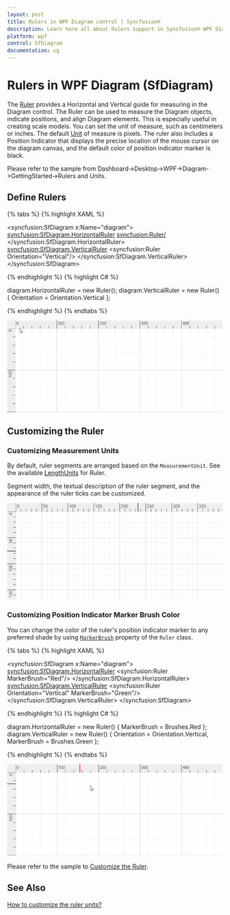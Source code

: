```yaml
---
layout: post
title: Rulers in WPF Diagram control | Syncfusion®
description: Learn here all about Rulers support in Syncfusion® WPF Diagram (SfDiagram) control, its elements and more.
platform: wpf
control: SfDiagram
documentation: ug
---
```


# Rulers in WPF Diagram (SfDiagram)

The [Ruler](https://help.syncfusion.com/cr/wpf/Syncfusion.UI.Xaml.Diagram.Controls.Ruler.html) provides a Horizontal and Vertical guide for measuring in the Diagram control. The Ruler can be used to measure the Diagram objects, indicate positions, and align Diagram elements. This is especially useful in creating scale models. You can set the unit of measure, such as centimeters or inches. The default [Unit](https://help.syncfusion.com/cr/wpf/Syncfusion.UI.Xaml.Diagram.LengthUnit.html#Syncfusion_UI_Xaml_Diagram_LengthUnit_Unit) of measure is pixels. The ruler also includes a Position Indicator that displays the precise location of the mouse cursor on the diagram canvas, and the default color of position indicator marker is black.

Please refer to the sample from Dashboard->Desktop->WPF->Diagram->GettingStarted->Rulers and Units.

## Define Rulers

{% tabs %}
{% highlight XAML %}

<syncfusion:SfDiagram x:Name="diagram">
    <syncfusion:SfDiagram.HorizontalRuler>
        <syncfusion:Ruler/>
    </syncfusion:SfDiagram.HorizontalRuler>
    <syncfusion:SfDiagram.VerticalRuler>
        <syncfusion:Ruler Orientation="Vertical"/>
    </syncfusion:SfDiagram.VerticalRuler>
</syncfusion:SfDiagram>
		
{% endhighlight %}
{% highlight C# %}

diagram.HorizontalRuler = new Ruler();
diagram.VerticalRuler = new Ruler() { Orientation = Orientation.Vertical };

{% endhighlight %}
{% endtabs %}

![DefaultRuler](Rulers_images/Rulers_img1.gif)

## Customizing the Ruler

### Customizing Measurement Units

By default, ruler segments are arranged based on the `MeasurementUnit`. See the available [LengthUnits](https://help.syncfusion.com/cr/wpf/Syncfusion.UI.Xaml.Diagram.LengthUnit.html) for Ruler.

Segment width, the textual description of the ruler segment, and the appearance of the ruler ticks can be customized. 

![CustomRuler](Rulers_images/Rulers_img2.png)

### Customizing Position Indicator Marker Brush Color

You can change the color of the ruler's position indicator marker to any preferred shade by using [`MarkerBrush`](https://help.syncfusion.com/cr/wpf/Syncfusion.UI.Xaml.Diagram.Controls.Ruler.html#Syncfusion_UI_Xaml_Diagram_Controls_Ruler_MarkerBrush) property of the `Ruler` class.

{% tabs %}
{% highlight XAML %}

<syncfusion:SfDiagram x:Name="diagram">
    <syncfusion:SfDiagram.HorizontalRuler>
        <syncfusion:Ruler MarkerBrush="Red"/>
    </syncfusion:SfDiagram.HorizontalRuler>
    <syncfusion:SfDiagram.VerticalRuler>
        <syncfusion:Ruler Orientation="Vertical" MarkerBrush="Green"/>
    </syncfusion:SfDiagram.VerticalRuler>
</syncfusion:SfDiagram>

{% endhighlight %}
{% highlight C# %}

diagram.HorizontalRuler = new Ruler() { MarkerBrush = Brushes.Red };
diagram.VerticalRuler = new Ruler() { Orientation = Orientation.Vertical,  MarkerBrush = Brushes.Green };

{% endhighlight %}
{% endtabs %}

![CustomRuler](Rulers_images/Rulers_img3.gif)

Please refer to the sample to [Customize the Ruler](https://github.com/SyncfusionExamples/WPF-Diagram-Examples/tree/master/Samples/Rulers).

## See Also

[How to customize the ruler units?](https://support.syncfusion.com/kb/article/5944/how-to-customize-the-ruler-units-in-wpf-diagram-sfdiagram)